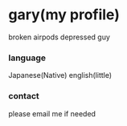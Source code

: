 # gary(my profile)
broken airpods depressed guy
### language
Japanese(Native)
english(little)
### contact
please email me if needed
